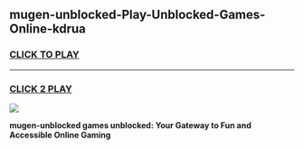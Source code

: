 
## mugen-unblocked-Play-Unblocked-Games-Online-kdrua
<h3>
<a href="https://premium76.site?title=mugen-unblocked&ref=25A">CLICK TO PLAY</a></h3>
<hr>

<h3>
<a href="https://premium76.site?title=mugen-unblocked&ref=25A">CLICK 2 PLAY</a>
  
</h3>

<a href="https://premium76.site?title=mugen-unblocked&ref=25A"><img src="https://clearcache.store/games.png"></a>


**mugen-unblocked games unblocked: Your Gateway to Fun and Accessible Online Gaming**

